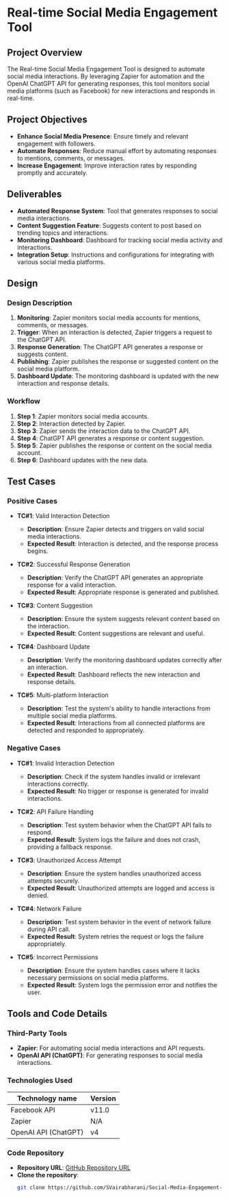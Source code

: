 # Real-time Social Media Engagement Tool

## Project Overview

The Real-time Social Media Engagement Tool is designed to automate social media interactions. By leveraging Zapier for automation and the OpenAI ChatGPT API for generating responses, this tool monitors social media platforms (such as Facebook) for new interactions and responds in real-time.

## Project Objectives

- **Enhance Social Media Presence**: Ensure timely and relevant engagement with followers.
- **Automate Responses**: Reduce manual effort by automating responses to mentions, comments, or messages.
- **Increase Engagement**: Improve interaction rates by responding promptly and accurately.

## Deliverables

- **Automated Response System**: Tool that generates responses to social media interactions.
- **Content Suggestion Feature**: Suggests content to post based on trending topics and interactions.
- **Monitoring Dashboard**: Dashboard for tracking social media activity and interactions.
- **Integration Setup**: Instructions and configurations for integrating with various social media platforms.

## Design
### Design Description

1. **Monitoring**: Zapier monitors social media accounts for mentions, comments, or messages.
2. **Trigger**: When an interaction is detected, Zapier triggers a request to the ChatGPT API.
3. **Response Generation**: The ChatGPT API generates a response or suggests content.
4. **Publishing**: Zapier publishes the response or suggested content on the social media platform.
5. **Dashboard Update**: The monitoring dashboard is updated with the new interaction and response details.

### Workflow

1. **Step 1**: Zapier monitors social media accounts.
2. **Step 2**: Interaction detected by Zapier.
3. **Step 3**: Zapier sends the interaction data to the ChatGPT API.
4. **Step 4**: ChatGPT API generates a response or content suggestion.
5. **Step 5**: Zapier publishes the response or content on the social media account.
6. **Step 6**: Dashboard updates with the new data.

## Test Cases

### Positive Cases

- **TC#1**: Valid Interaction Detection
  - **Description**: Ensure Zapier detects and triggers on valid social media interactions.
  - **Expected Result**: Interaction is detected, and the response process begins.

- **TC#2**: Successful Response Generation
  - **Description**: Verify the ChatGPT API generates an appropriate response for a valid interaction.
  - **Expected Result**: Appropriate response is generated and published.

- **TC#3**: Content Suggestion
  - **Description**: Ensure the system suggests relevant content based on the interaction.
  - **Expected Result**: Content suggestions are relevant and useful.

- **TC#4**: Dashboard Update
  - **Description**: Verify the monitoring dashboard updates correctly after an interaction.
  - **Expected Result**: Dashboard reflects the new interaction and response details.

- **TC#5**: Multi-platform Interaction
  - **Description**: Test the system's ability to handle interactions from multiple social media platforms.
  - **Expected Result**: Interactions from all connected platforms are detected and responded to appropriately.

### Negative Cases

- **TC#1**: Invalid Interaction Detection
  - **Description**: Check if the system handles invalid or irrelevant interactions correctly.
  - **Expected Result**: No trigger or response is generated for invalid interactions.

- **TC#2**: API Failure Handling
  - **Description**: Test system behavior when the ChatGPT API fails to respond.
  - **Expected Result**: System logs the failure and does not crash, providing a fallback response.

- **TC#3**: Unauthorized Access Attempt
  - **Description**: Ensure the system handles unauthorized access attempts securely.
  - **Expected Result**: Unauthorized attempts are logged and access is denied.

- **TC#4**: Network Failure
  - **Description**: Test system behavior in the event of network failure during API call.
  - **Expected Result**: System retries the request or logs the failure appropriately.

- **TC#5**: Incorrect Permissions
  - **Description**: Ensure the system handles cases where it lacks necessary permissions on social media platforms.
  - **Expected Result**: System logs the permission error and notifies the user.

## Tools and Code Details

### Third-Party Tools

- **Zapier**: For automating social media interactions and API requests.
- **OpenAI API (ChatGPT)**: For generating responses to social media interactions.

### Technologies Used

| **Technology name**      | **Version** |
|--------------------------|-------------|
| Facebook API             | v11.0       |
| Zapier                   | N/A         |
| OpenAI API (ChatGPT)     | v4          |

### Code Repository

- **Repository URL**: [GitHub Repository URL](https://github.com/SVairabharani/Social-Media-Engagement-Tool)
- **Clone the repository**:
  ```bash
  git clone https://github.com/SVairabharani/Social-Media-Engagement-Tool.git
